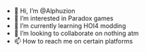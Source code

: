 - 👋 Hi, I’m @Alphuzion
- 👀 I’m interested in Paradox games
- 🌱 I’m currently learning HOI4 modding
- 💞️ I’m looking to collaborate on nothing atm
- 📫 How to reach me on certain platforms

<!---
Alphuzion/Alphuzion is a ✨ special ✨ repository because its `README.md` (this file) appears on your GitHub profile.
You can click the Preview link to take a look at your changes.
--->
